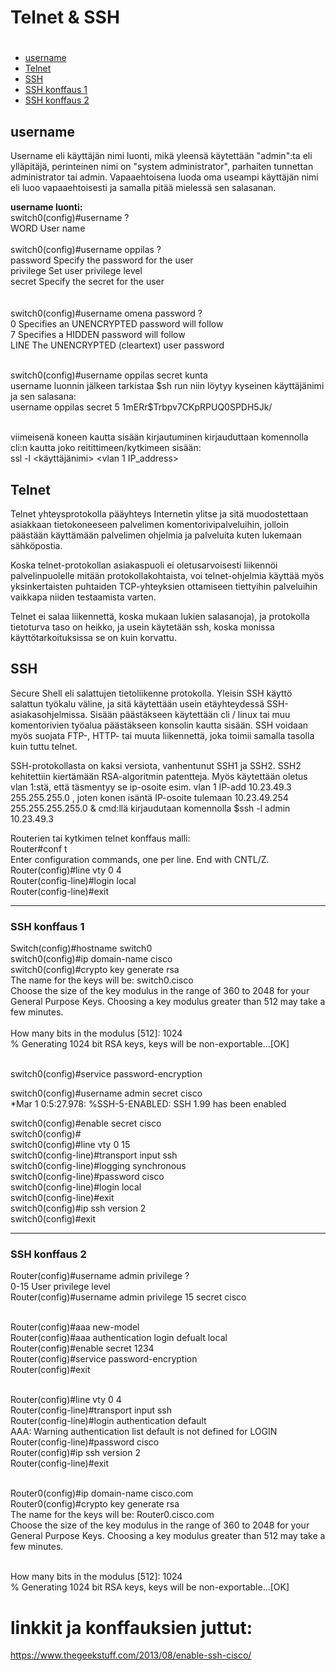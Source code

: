 # Telnet & SSH

# [](#)
  * [username](#username)
  * [Telnet](#Telnet)
  * [SSH](#SSH)
  * [SSH konffaus 1](#SSH-konffaus-1)
  * [SSH konffaus 2](#SSH-konffaus-2)
  
## username

Username eli käyttäjän nimi luonti, mikä yleensä käytettään "admin":ta eli ylläpitäjä, perinteinen nimi on "system administrator", parhaiten tunnettan administrator tai admin. Vapaaehtoisena luoda oma useampi käyttäjän nimi eli luoo vapaaehtoisesti ja samalla pitää mielessä sen salasanan.

<b>username luonti: </b> <br>
switch0(config)#username ? <br>
  WORD  User name <br><br> 
switch0(config)#username oppilas ? <br>
  password   Specify the password for the user <br>
  privilege  Set user privilege level <br>
  secret     Specify the secret for the user <br>
  <cr> <br><br>
switch0(config)#username omena password ? <br>
  0     Specifies an UNENCRYPTED password will follow <br>
  7     Specifies a HIDDEN password will follow <br>
  LINE  The UNENCRYPTED (cleartext) user password <br><br>
  
switch0(config)#username oppilas secret kunta <br>
username luonnin jälkeen tarkistaa $sh run niin löytyy kyseinen käyttäjänimi ja sen salasana: <br>
username oppilas secret 5 $1$mERr$Trbpv7CKpRPUQ0SPDH5Jk/ <br><br>

viimeisenä koneen kautta sisään kirjautuminen kirjauduttaan komennolla cli:n kautta joko reitittimeen/kytkimeen sisään: <br>
ssl -l <käyttäjänimi> <vlan 1 IP_address>

## Telnet
Telnet yhteysprotokolla pääyhteys Internetin ylitse ja sitä muodostettaan asiakkaan tietokoneeseen palvelimen komentorivipalveluihin, jolloin päästään käyttämään palvelimen ohjelmia ja palveluita kuten lukemaan sähköpostia. 

Koska telnet-protokollan asiakaspuoli ei oletusarvoisesti liikennöi palvelinpuolelle mitään protokollakohtaista, voi telnet-ohjelmia käyttää myös yksinkertaisten puhtaiden TCP-yhteyksien ottamiseen tiettyihin palveluihin vaikkapa niiden testaamista varten.

Telnet ei salaa liikennettä, koska mukaan lukien salasanoja), ja protokolla tietoturva taso on heikko, ja usein käytetään ssh, koska monissa käyttötarkoituksissa se on kuin korvattu.

## SSH 
Secure Shell eli salattujen tietoliikenne protokolla. Yleisin SSH käyttö salattun työkalu väline, ja sitä käytettään usein etäyhteydessä SSH-asiakasohjelmissa. Sisään päästäkseen käytettään cli / linux tai muu komentorivien työalua päästäkseen konsolin kautta sisään. SSH voidaan myös suojata FTP-, HTTP- tai muuta liikennettä, joka toimii samalla tasolla kuin tuttu telnet. 

SSH-protokollasta on kaksi versiota, vanhentunut SSH1 ja SSH2. SSH2 kehitettiin kiertämään RSA-algoritmin patentteja. Myös käytettään oletus vlan 1:stä, että täsmentyy se ip-osoite esim. vlan 1 IP-add 10.23.49.3 255.255.255.0 , joten konen isäntä IP-osoite tulemaan 10.23.49.254 255.255.255.255.0 & cmd:llä kirjaudutaan komennolla $ssh -l admin 10.23.49.3

Routerien tai kytkimen telnet konffaus malli: <br>
Router#conf t <br>
Enter configuration commands, one per line.  End with CNTL/Z.<br>
Router(config)#line vty 0 4 <br>
Router(config-line)#login local <br>
Router(config-line)#exit <br>

<hr>

### SSH konffaus 1

Switch(config)#hostname switch0 <br>
switch0(config)#ip domain-name cisco <br>
switch0(config)#crypto key generate rsa <br>
The name for the keys will be: switch0.cisco <br>
Choose the size of the key modulus in the range of 360 to 2048 for your <br>
</t>  General Purpose Keys. Choosing a key modulus greater than 512 may take a few minutes. <br>
<br>
How many bits in the modulus [512]: 1024 <br>
% Generating 1024 bit RSA keys, keys will be non-exportable...[OK] <br><br>

switch0(config)#service password-encryption <br>

switch0(config)#username admin secret cisco <br>
*Mar 1 0:5:27.978: %SSH-5-ENABLED: SSH 1.99 has been enabled <br>

switch0(config)#enable secret cisco <br>
switch0(config)# <br>
switch0(config)#line vty 0 15 <br>
switch0(config-line)#transport input ssh <br>
switch0(config-line)#logging synchronous <br>
switch0(config-line)#password cisco <br>
switch0(config-line)#login local <br>
switch0(config-line)#exit <br>
switch0(config)#ip ssh version 2 <br>
switch0(config)#exit <br>

<hr> 

### SSH konffaus 2

Router(config)#username admin privilege ? <br>
  0-15  User privilege level <br>
Router(config)#username admin privilege 15 secret cisco <br><br>

Router(config)#aaa new-model <br>
Router(config)#aaa authentication login defualt local <br>
Router(config)#enable secret 1234 <br>
Router(config)#service password-encryption<br>
Router(config)#exit<br><br>

Router(config)#line vty 0 4 <br>
Router(config-line)#transport input ssh <br>
Router(config-line)#login authentication default <br>
 AAA: Warning authentication list default is not defined for LOGIN <br>
Router(config-line)#password cisco <br>
Router(config)#ip ssh version 2 <br>
Router(config-line)#exit <br><br>

Router0(config)#ip domain-name cisco.com <br>
Router0(config)#crypto key generate rsa <br>
The name for the keys will be: Router0.cisco.com <br> 
Choose the size of the key modulus in the range of 360 to 2048 for your General Purpose Keys. Choosing a key modulus greater than 512 may take a few minutes. <br><br>

How many bits in the modulus [512]: 1024 <br>
% Generating 1024 bit RSA keys, keys will be non-exportable...[OK]<br>

# linkkit ja konffauksien juttut: <br>
https://www.thegeekstuff.com/2013/08/enable-ssh-cisco/




